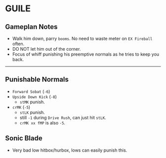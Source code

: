 # GUILE

## Gameplan Notes
- Walk him down, parry `booms`. No need to waste meter on `EX Fireball` often.
- DO NOT let him out of the corner.
- Focus of whiff punishing his preemptive normals as he tries to keep you back.
_____
## Punishable Normals
- `Forward Sobat` (`-6`) 
- `Upside Down Kick` (`-8`) 
  - `stMK` punish.
- `crMK` (`-5`)
  - `stLK` punish.
  - still `-1` during `Drive Rush`, can just hit `stLK`.
  - `crMK xx fMP` is also `-5`.

## Sonic Blade
- Very bad low hitbox/hurbox, lows can easily punish this.